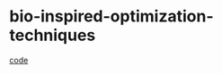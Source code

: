 # bio-inspired-optimization-techniques

[code](https://drive.google.com/drive/folders/1lVglcCSpvtJQLgXJyKkH1zwbPFKhTclY?usp=sharing)
